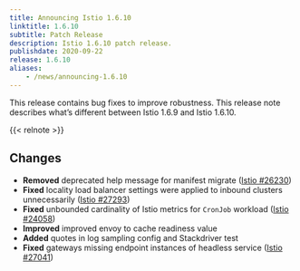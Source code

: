 ```yaml
---
title: Announcing Istio 1.6.10
linktitle: 1.6.10
subtitle: Patch Release
description: Istio 1.6.10 patch release.
publishdate: 2020-09-22
release: 1.6.10
aliases:
    - /news/announcing-1.6.10
---
```


This release contains bug fixes to improve robustness. This release note describes
what’s different between Istio 1.6.9 and Istio 1.6.10.

{{< relnote >}}

## Changes

- **Removed** deprecated help message for manifest migrate ([Istio #26230](https://github.com/istio/istio/issues/26230))
- **Fixed** locality load balancer settings were applied to inbound clusters unnecessarily ([Istio #27293](https://github.com/istio/istio/issues/27293))
- **Fixed** unbounded cardinality of Istio metrics for `CronJob` workload ([Istio #24058](https://github.com/istio/istio/issues/24058))
- **Improved** improved envoy to cache readiness value 
- **Added** quotes in log sampling config and Stackdriver test
- **Fixed** gateways missing endpoint instances of headless service ([Istio #27041](https://github.com/istio/istio/issues/27041))
